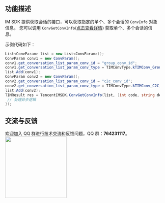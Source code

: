 ## 功能描述
IM SDK 提供获取会话的接口，可以获取指定的单个、多个会话的 `ConvInfo` 对象信息。
您可以调用 `ConvGetConvInfo`([点击查看详情](https://comm.qq.com/im/doc/unity/zh/api/ConvApi/ConvGetConvInfo.html)) 获取单个、多个会话的信息。


示例代码如下：


```c#
List<ConvParam> list = new List<ConvParam>();
ConvParam conv1 = new ConvParam();
conv1.get_conversation_list_param_conv_id = "group_conv_id";
conv1.get_conversation_list_param_conv_type = TIMConvType.kTIMConv_Group;
list.Add(conv1);
ConvParam conv2 = new ConvParam();
conv2.get_conversation_list_param_conv_id = "c2c_conv_id";
conv2.get_conversation_list_param_conv_type = TIMConvType.kTIMConv_C2C;
list.Add(conv2);
TIMResult res = TencentIMSDK.ConvGetConvInfo(list, (int code, string desc, List<ConvInfo> info_list, string user_data)=>{
 // 处理异步逻辑
});
```


## 交流与反馈

欢迎加入 QQ 群进行技术交流和反馈问题，QQ 群：**764231117**。
<img style="width: 200px; max-width: inherit;" src="https://qcloudimg.tencent-cloud.cn/raw/0a958e8572783faf746ea3233781322c.jpg" />


